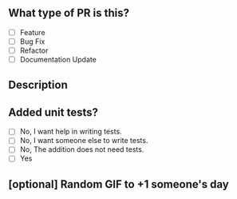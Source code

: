 <!---
To check the checkbox add 'x' inside brackets

- [ ] Feature
- [x] Bug Fix
- [ ] Refactor

-->

## What type of PR is this?

- [ ] Feature
- [ ] Bug Fix
- [ ] Refactor
- [ ] Documentation Update

<!-- Describe what your PR does and steps to check it -->

## Description

## Added unit tests?

- [ ] No, I want help in writing tests.
- [ ] No, I want someone else to write tests.
- [ ] No, The addition does not need tests.
- [ ] Yes

## [optional] Random GIF to +1 someone's day

